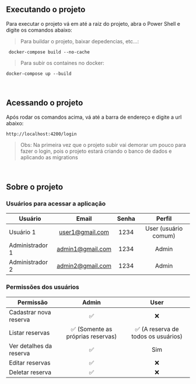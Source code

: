 ## Executando o  projeto

Para executar o projeto vá em até a raiz do projeto, abra o Power Shell e digite os comandos abaixo:
<br>
> Para buildar o projeto, baixar depedencias, etc...:
```console
 docker-compose build --no-cache
```

> Para subir os containes no docker:
```console
docker-compose up --build
```
<br>

## Acessando o projeto

Após rodar os comandos acima, vá até a barra de endereço e digite a url abaixo:
```console
http://localhost:4200/login
```
> Obs: Na primeira vez que o projeto subir vai demorar um pouco para fazer o login, pois o projeto estará criando o banco de dados e aplicando as migrations
<br>

## Sobre o projeto

### Usuários para acessar a aplicação
| Usuário    |  Email          | Senha | Perfil |
|-----------|:---------------:|:-----:|:------:|
| Usuário 1  | user1@gmail.com |  1234 |  User (usuário comum) |     
| Administrador 1  | admin1@gmail.com |  1234 | Admin |        
| Administrador 2  | admin2@gmail.com |  1234 | Admin |      

### Permissões dos usuários
| Permissão    |  Admin    | User | 
|-----------|:---------------:|:-----:|
| Cadastrar nova reserva  | ✅  |  ❌ |  
| Listar reservas  | ✅ (Somente as próprias reservas) |  ✅ (A reserva de todos os usuários) | 
| Ver detalhes da reserva  | ✅ |  Sim | 
| Editar reservas  | ✅ |  ❌ |
| Deletar reserva  | ✅ |  ❌ | 
